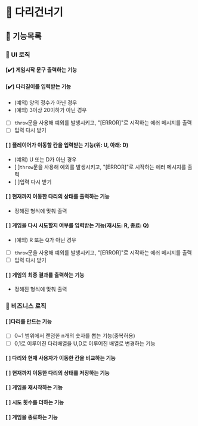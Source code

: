 # 🦑 다리건너기

## 🐾 기능목록

### 📌 UI 로직

#### [✔️] 게임시작 문구 출력하는 기능

#### [✔️] 다리길이를 입력받는 기능

- (예외) 양의 정수가 아닌 경우
- (예외) 3이상 20이하가 아닌 경우
- [ ] `throw`문을 사용해 예외를 발생시키고, "[ERROR]"로 시작하는 에러 메시지를 출력
- [ ] 입력 다시 받기

#### [ ] 플레이어가 이동할 칸을 입력받는 기능(위: U, 아래: D)

- (예외) U 또는 D가 아닌 경우
- [ ]`throw`문을 사용해 예외를 발생시키고, "[ERROR]"로 시작하는 에러 메시지를 출력
- [ ]입력 다시 받기

#### [ ] 현재까지 이동한 다리의 상태를 출력하는 기능

- 정해진 형식에 맞춰 출력

#### [ ] 게임을 다시 시도할지 여부를 입력받는 기능(재시도: R, 종료: Q)

- (예외) R 또는 Q가 아닌 경우
- [ ] `throw`문을 사용해 예외를 발생시키고, "[ERROR]"로 시작하는 에러 메시지를 출력
- [ ] 입력 다시 받기

#### [ ] 게임의 최종 결과를 출력하는 기능

- 정해진 형식에 맞춰 출력

### 📌 비즈니스 로직

#### [ ]다리를 만드는 기능

- [ ] 0~1 범위에서 랜덤한 n개의 숫자를 뽑는 기능(중복허용)
- [ ] 0,1로 이루어진 다리배열을 U,D로 이루어진 배열로 변경하는 기능

#### [ ] 다리와 현재 사용자가 이동한 칸을 비교하는 기능

#### [ ] 현재까지 이동한 다리의 상태를 저장하는 기능

#### [ ] 게임을 재시작하는 기능

#### [ ] 시도 횟수를 더하는 기능

#### [ ] 게임을 종료하는 기능

